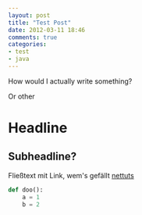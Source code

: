 ```yaml
---
layout: post
title: "Test Post"
date: 2012-03-11 18:46
comments: true
categories: 
- test 
- java
---
```


How would I actually write something?

Or other

# Headline

## Subheadline?

Fließtext mit Link, wem's gefällt [nettuts](http://net.tutsplus.com)

``` python
def doo():
	a = 1
	b = 2
```
